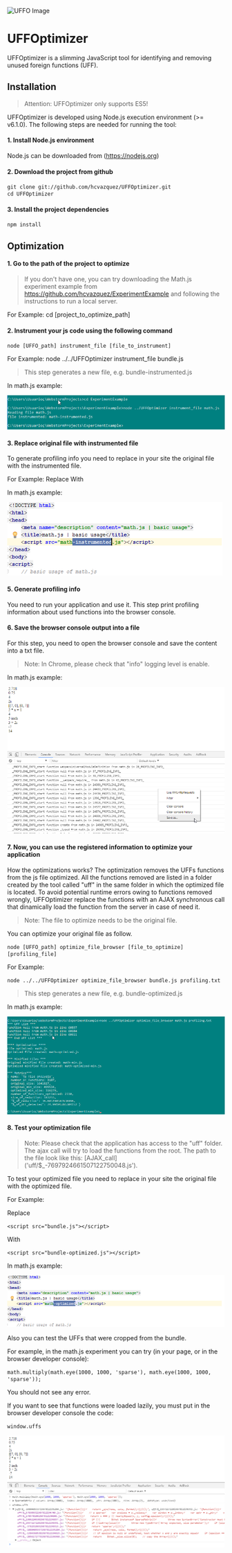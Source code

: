 ![UFFO Image](http://fs5.directupload.net/images/170302/d5zleuc5.png)
# UFFOptimizer

UFFOptimizer is a slimming JavaScript tool for identifying and removing unused foreign functions (UFF).

## Installation

> Attention: UFFOptimizer only supports ES5!

UFFOptimizer is developed using Node.js execution environment (>= v6.1.0). The following steps are needed for running the tool:

#### 1. Install Node.js environment  
Node.js can be downloaded from (https://nodejs.org)

#### 2. Download the project from github

    git clone git://github.com/hcvazquez/UFFOptimizer.git
    cd UFFOptimizer

#### 3. Install the project dependencies

    npm install

## Optimization

#### 1. Go to the path of the project to optimize

> If you don't have one, you can try downloading the Math.js experiment example from https://github.com/hcvazquez/ExperimentExample and following the instructions to run a local server.

For Example:
	cd [project_to_optimize_path]

#### 2. Instrument your js code using the following command

	node [UFFO_path] instrument_file [file_to_instrument]

For Example:
	node ../../UFFOptimizer instrument_file bundle.js

> This step generates a new file, e.g. bundle-instrumented.js

In math.js example:

![image](https://github.com/hcvazquez/UFFOptimizer/blob/master/experiment/img/instrument.png)

#### 3. Replace original file with instrumented file

To generate profiling info you need to replace in your site the original file with the instrumented file.

For Example:
Replace
	<script src="bundle.js"></script> 
With
	<script src="bundle-instrumented.js"></script>

In math.js example:

![image](https://github.com/hcvazquez/UFFOptimizer/blob/master/experiment/img/replace-instrumented.png)
	
#### 5. Generate profiling info

You need to run your application and use it. This step print profiling information about used functions into the browser console.

#### 6. Save the browser console output into a file

For this step, you need to open the browser console and save the content into a txt file.

> Note: In Chrome, please check that "info" logging level is enable.

In math.js example:

![image](https://github.com/hcvazquez/UFFOptimizer/blob/master/experiment/img/profiling.png)

#### 7. Now, you can use the registered information to optimize your application

How the optimizations works? 
The optimization removes the UFFs functions from the js file optimized. All the functions removed are listed in a folder created by the tool called "uff" in the same folder in which the optimized file is located. To avoid potential runtime errors owing to functions removed wrongly, UFFOptimizer replace the functions with an AJAX synchronous call that dinamically load the function from the server in case of need it.

> Note: The file to optimize needs to be the original file.

You can optimize your original file as follow.

	node [UFFO_path] optimize_file_browser [file_to_optimize] [profiling_file]

For Example:

	node ../../UFFOptimizer optimize_file_browser bundle.js profiling.txt

> This step generates a new file, e.g. bundle-optimized.js

In math.js example:

![image](https://github.com/hcvazquez/UFFOptimizer/blob/master/experiment/img/optimization.png)

#### 8. Test your optimization file

> Note: Please check that the application has access to the "uff" folder. The ajax call will try to load the functions from the root. The path to the file look like this: 	[AJAX_call] ('uff/$_-7697924661507122750048.js'). 

To test your optimized file you need to replace in your site the original file with the optimized file.

For Example:

Replace

	<script src="bundle.js"></script>

With

	<script src="bundle-optimized.js"></script>

In math.js example:

![image](https://github.com/hcvazquez/UFFOptimizer/blob/master/experiment/img/replace-optimized.png)
	

Also you can test the UFFs that were cropped from the bundle.

For example, in the math.js experiment you can try (in your page, or in the browser developer console):

	math.multiply(math.eye(1000, 1000, 'sparse'), math.eye(1000, 1000, 'sparse'));	
	
You should not see any error.

If you want to see that functions were loaded lazily, you must put in the browser developer console the code:

	window.uffs

![image](https://github.com/hcvazquez/UFFOptimizer/blob/master/experiment/img/testing-optimization.png)

